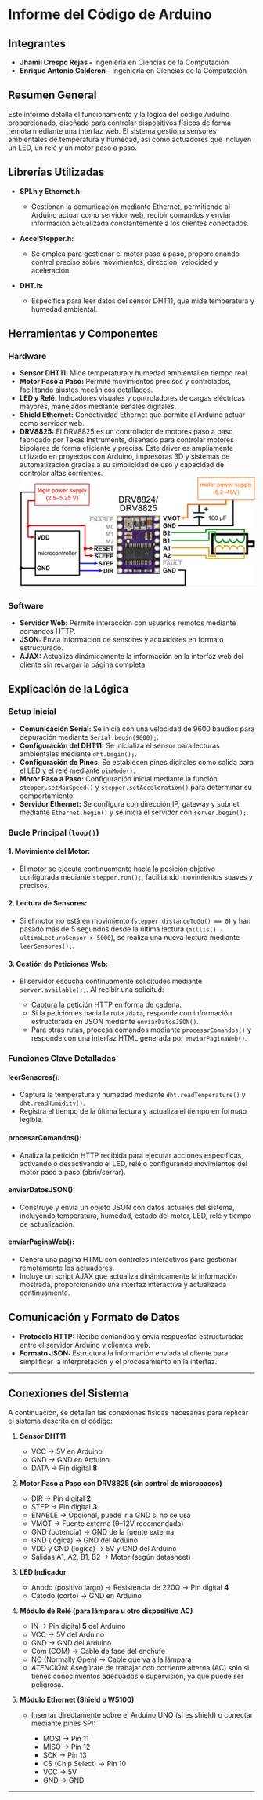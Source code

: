 # Informe del Código de Arduino

## Integrantes
* **Jhamil Crespo Rejas -** Ingeniería en Ciencias de la Computación
* **Enrique Antonio Calderon -** Ingeniería en Ciencias de la Computación

## Resumen General

Este informe detalla el funcionamiento y la lógica del código Arduino proporcionado, diseñado para controlar dispositivos físicos de forma remota mediante una interfaz web. El sistema gestiona sensores ambientales de temperatura y humedad, así como actuadores que incluyen un LED, un relé y un motor paso a paso.

## Librerías Utilizadas

* **SPI.h y Ethernet.h:**

  * Gestionan la comunicación mediante Ethernet, permitiendo al Arduino actuar como servidor web, recibir comandos y enviar información actualizada constantemente a los clientes conectados.

* **AccelStepper.h:**

  * Se emplea para gestionar el motor paso a paso, proporcionando control preciso sobre movimientos, dirección, velocidad y aceleración.

* **DHT.h:**

  * Específica para leer datos del sensor DHT11, que mide temperatura y humedad ambiental.

## Herramientas y Componentes

### Hardware

* **Sensor DHT11:** Mide temperatura y humedad ambiental en tiempo real.
* **Motor Paso a Paso:** Permite movimientos precisos y controlados, facilitando ajustes mecánicos detallados.
* **LED y Relé:** Indicadores visuales y controladores de cargas eléctricas mayores, manejados mediante señales digitales.
* **Shield Ethernet:** Conectividad Ethernet que permite al Arduino actuar como servidor web.
* **DRV8825:** El DRV8825 es un controlador de motores paso a paso fabricado por Texas Instruments, diseñado para controlar motores bipolares de forma eficiente y precisa. Este driver es ampliamente utilizado en proyectos con Arduino, impresoras 3D y sistemas de automatización gracias a su simplicidad de uso y capacidad de controlar altas corrientes.
![alt text](image.png)

### Software

* **Servidor Web:** Permite interacción con usuarios remotos mediante comandos HTTP.
* **JSON:** Envía información de sensores y actuadores en formato estructurado.
* **AJAX:** Actualiza dinámicamente la información en la interfaz web del cliente sin recargar la página completa.

## Explicación de la Lógica

### Setup Inicial

* **Comunicación Serial:** Se inicia con una velocidad de 9600 baudios para depuración mediante `Serial.begin(9600);`.
* **Configuración del DHT11:** Se inicializa el sensor para lecturas ambientales mediante `dht.begin();`.
* **Configuración de Pines:** Se establecen pines digitales como salida para el LED y el relé mediante `pinMode()`.
* **Motor Paso a Paso:** Configuración inicial mediante la función `stepper.setMaxSpeed()` y `stepper.setAcceleration()` para determinar su comportamiento.
* **Servidor Ethernet:** Se configura con dirección IP, gateway y subnet mediante `Ethernet.begin()` y se inicia el servidor con `server.begin();`.

### Bucle Principal (`loop()`)

#### 1. Movimiento del Motor:

* El motor se ejecuta continuamente hacia la posición objetivo configurada mediante `stepper.run();`, facilitando movimientos suaves y precisos.

#### 2. Lectura de Sensores:

* Si el motor no está en movimiento (`stepper.distanceToGo() == 0`) y han pasado más de 5 segundos desde la última lectura (`millis() - ultimaLecturaSensor > 5000`), se realiza una nueva lectura mediante `leerSensores();`.

#### 3. Gestión de Peticiones Web:

* El servidor escucha continuamente solicitudes mediante `server.available();`. Al recibir una solicitud:

  * Captura la petición HTTP en forma de cadena.
  * Si la petición es hacia la ruta `/data`, responde con información estructurada en JSON mediante `enviarDatosJSON()`.
  * Para otras rutas, procesa comandos mediante `procesarComandos()` y responde con una interfaz HTML generada por `enviarPaginaWeb()`.

### Funciones Clave Detalladas

#### **leerSensores():**

* Captura la temperatura y humedad mediante `dht.readTemperature()` y `dht.readHumidity()`.
* Registra el tiempo de la última lectura y actualiza el tiempo en formato legible.

#### **procesarComandos():**

* Analiza la petición HTTP recibida para ejecutar acciones específicas, activando o desactivando el LED, relé o configurando movimientos del motor paso a paso (abrir/cerrar).

#### **enviarDatosJSON():**

* Construye y envía un objeto JSON con datos actuales del sistema, incluyendo temperatura, humedad, estado del motor, LED, relé y tiempo de actualización.

#### **enviarPaginaWeb():**

* Genera una página HTML con controles interactivos para gestionar remotamente los actuadores.
* Incluye un script AJAX que actualiza dinámicamente la información mostrada, proporcionando una interfaz interactiva y actualizada continuamente.

## Comunicación y Formato de Datos

* **Protocolo HTTP:** Recibe comandos y envía respuestas estructuradas entre el servidor Arduino y clientes web.
* **Formato JSON:** Estructura la información enviada al cliente para simplificar la interpretación y el procesamiento en la interfaz.

---

## Conexiones del Sistema

A continuación, se detallan las conexiones físicas necesarias para replicar el sistema descrito en el código:

1. **Sensor DHT11**

   * VCC → 5V en Arduino
   * GND → GND en Arduino
   * DATA → Pin digital **8**

2. **Motor Paso a Paso con DRV8825 (sin control de micropasos)**

   * DIR → Pin digital **2**
   * STEP → Pin digital **3**
   * ENABLE → Opcional, puede ir a GND si no se usa
   * VMOT → Fuente externa (9–12V recomendada)
   * GND (potencia) → GND de la fuente externa
   * GND (lógica) → GND del Arduino
   * VDD y GND (lógica) → 5V y GND del Arduino
   * Salidas A1, A2, B1, B2 → Motor (según datasheet)

3. **LED Indicador**

   * Ánodo (positivo largo) → Resistencia de 220Ω → Pin digital **4**
   * Cátodo (corto) → GND en Arduino

4. **Módulo de Relé (para lámpara u otro dispositivo AC)**

   * IN → Pin digital **5** del Arduino
   * VCC → 5V del Arduino
   * GND → GND del Arduino
   * Com (COM) → Cable de fase del enchufe
   * NO (Normally Open) → Cable que va a la lámpara
   * *ATENCIÓN:* Asegúrate de trabajar con corriente alterna (AC) solo si tienes conocimientos adecuados o supervisión, ya que puede ser peligrosa.

5. **Módulo Ethernet (Shield o W5100)**

   * Insertar directamente sobre el Arduino UNO (si es shield) o conectar mediante pines SPI:

     * MOSI → Pin 11
     * MISO → Pin 12
     * SCK → Pin 13
     * CS (Chip Select) → Pin 10
     * VCC → 5V
     * GND → GND

---
